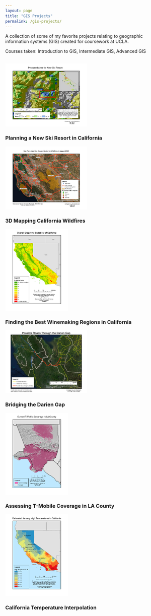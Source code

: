 ```yaml
---
layout: page
title: "GIS Projects"
permalink: /gis-projects/
---
```

<link rel="stylesheet" href="/assets/css/style.css">
A collection of some of my favorite projects relating to geographic information systems (GIS) created for coursework at UCLA.

Courses taken: Introduction to GIS, Intermediate GIS, Advanced GIS
<br>
<br>
<div>
    <div class='row'>
        <div class='column zoom' onclick="location.href='/gis-projects/ca-ski-resort'">
            <div class="image-container"><img src="/assets/img/gis-projects/final-site2.jpg" width="260" height="200"></div>
            <h3>Planning a New Ski Resort in California</h3>
        </div>
        <div class='column zoom' onclick="location.href='/gis-projects/california-wildfires-august-2020'">
            <div class="image-container"><img src="/assets/img/gis-projects/california-wildfires.jpg" width="260" height="200"></div>
            <h3>3D Mapping California Wildfires</h3>
        </div>
    </div>
    <div class='row'>
        <div class='column zoom' onclick="location.href='/gis-projects/california-wine'">
            <div class="image-container"><img src="/assets/img/gis-projects/california-wine-2.jpg" width="200" height="260"></div>
            <h3>Finding the Best Winemaking Regions in California</h3>
        </div>
        <div class='column zoom' onclick="location.href='/gis-projects/darien-gap'">
            <div class="image-container"><img src="/assets/img/gis-projects/darien-gap-0.jpg" width="260" height="200"></div>
            <h3>Bridging the Darien Gap</h3>
        </div>
    </div>
    <div class='row'>
        <div class='column zoom' onclick="location.href='/gis-projects/tmobile-coverage'">
            <div class="image-container"><img src="/assets/img/gis-projects/viewshed-0.jpg" width="200" height="260"></div>
            <h3>Assessing T-Mobile Coverage in LA County</h3>
        </div>
        <div class='column zoom' onclick="location.href='/gis-projects/california-temperature'">
            <div class="image-container"><img src="/assets/img/gis-projects/california-temperature-0.jpg" width="200" height="260"></div>
            <h3>California Temperature Interpolation</h3>
        </div>
    </div>
</div>